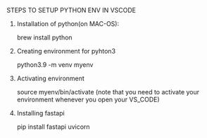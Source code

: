 STEPS TO SETUP PYTHON ENV IN VSCODE

1. Installation of python(on MAC-OS): 
	
	brew install python

2. Creating environment for pyhton3

	python3.9 -m venv myenv

3. Activating environment

	source myenv/bin/activate
	(note that you need to activate your environment whenever you open your VS_CODE)

4. Installing fastapi

	pip install fastapi uvicorn
